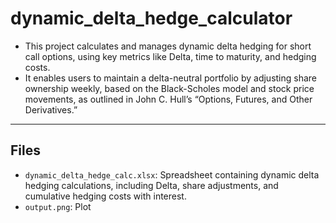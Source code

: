 # dynamic_delta_hedge_calculator

- This project calculates and manages dynamic delta hedging for short call options, using key metrics like Delta, time to maturity, and hedging costs.
- It enables users to maintain a delta-neutral portfolio by adjusting share ownership weekly, based on the Black-Scholes model and stock price movements, as outlined in John C. Hull’s “Options, Futures, and Other Derivatives.”

---

## Files
- `dynamic_delta_hedge_calc.xlsx`: Spreadsheet containing dynamic delta hedging calculations, including Delta, share adjustments, and cumulative hedging costs with interest.
- `output.png`: Plot
